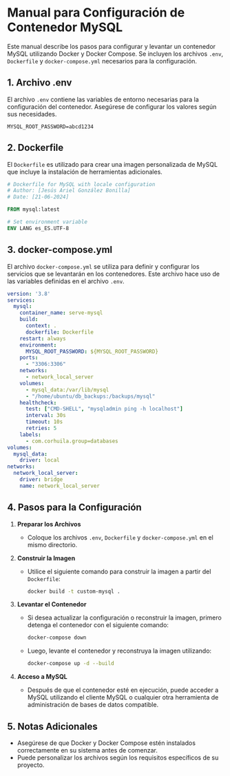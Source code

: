 
# Manual para Configuración de Contenedor MySQL

Este manual describe los pasos para configurar y levantar un contenedor MySQL utilizando Docker y Docker Compose. Se incluyen los archivos `.env`, `Dockerfile` y `docker-compose.yml` necesarios para la configuración.

## 1. Archivo .env

El archivo `.env` contiene las variables de entorno necesarias para la configuración del contenedor. Asegúrese de configurar los valores según sus necesidades.

```env
MYSQL_ROOT_PASSWORD=abcd1234
```

## 2. Dockerfile

El `Dockerfile` es utilizado para crear una imagen personalizada de MySQL que incluye la instalación de herramientas adicionales.

```dockerfile
# Dockerfile for MySQL with locale configuration
# Author: [Jesús Ariel González Bonilla]
# Date: [21-06-2024]

FROM mysql:latest

# Set environment variable
ENV LANG es_ES.UTF-8
```

## 3. docker-compose.yml

El archivo `docker-compose.yml` se utiliza para definir y configurar los servicios que se levantarán en los contenedores. Este archivo hace uso de las variables definidas en el archivo `.env`.

```yaml
version: '3.8'
services:
  mysql:
    container_name: serve-mysql
    build:
      context: .
      dockerfile: Dockerfile
    restart: always
    environment:
      MYSQL_ROOT_PASSWORD: ${MYSQL_ROOT_PASSWORD}
    ports:
      - "3306:3306"
    networks:
      - network_local_server
    volumes:
      - mysql_data:/var/lib/mysql
      - "/home/ubuntu/db_backups:/backups/mysql"
    healthcheck:
      test: ["CMD-SHELL", "mysqladmin ping -h localhost"]
      interval: 30s
      timeout: 10s
      retries: 5
    labels:
      - com.corhuila.group=databases
volumes:
  mysql_data:
    driver: local
networks:
  network_local_server:
    driver: bridge
    name: network_local_server
```

## 4. Pasos para la Configuración

1. **Preparar los Archivos**
   - Coloque los archivos `.env`, `Dockerfile` y `docker-compose.yml` en el mismo directorio.

2. **Construir la Imagen**
   - Utilice el siguiente comando para construir la imagen a partir del `Dockerfile`:
     ```sh
     docker build -t custom-mysql .
     ```

3. **Levantar el Contenedor**
   - Si desea actualizar la configuración o reconstruir la imagen, primero detenga el contenedor con el siguiente comando:
     ```sh
     docker-compose down
     ```
   - Luego, levante el contenedor y reconstruya la imagen utilizando:
     ```sh
     docker-compose up -d --build
     ```

4. **Acceso a MySQL**
   - Después de que el contenedor esté en ejecución, puede acceder a MySQL utilizando el cliente MySQL o cualquier otra herramienta de administración de bases de datos compatible.

## 5. Notas Adicionales

- Asegúrese de que Docker y Docker Compose estén instalados correctamente en su sistema antes de comenzar.
- Puede personalizar los archivos según los requisitos específicos de su proyecto.
